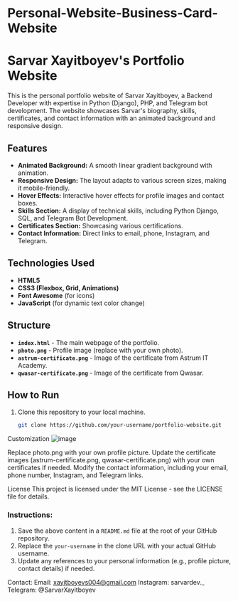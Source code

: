 # Personal-Website-Business-Card-Website
# Sarvar Xayitboyev's Portfolio Website

This is the personal portfolio website of Sarvar Xayitboyev, a Backend Developer with expertise in Python (Django), PHP, and Telegram bot development. The website showcases Sarvar's biography, skills, certificates, and contact information with an animated background and responsive design.

## Features

- **Animated Background:** A smooth linear gradient background with animation.
- **Responsive Design:** The layout adapts to various screen sizes, making it mobile-friendly.
- **Hover Effects:** Interactive hover effects for profile images and contact boxes.
- **Skills Section:** A display of technical skills, including Python Django, SQL, and Telegram Bot Development.
- **Certificates Section:** Showcasing various certifications.
- **Contact Information:** Direct links to email, phone, Instagram, and Telegram.

  
## Technologies Used

- **HTML5**
- **CSS3 (Flexbox, Grid, Animations)**
- **Font Awesome** (for icons)
- **JavaScript** (for dynamic text color change)

## Structure

- **`index.html`** - The main webpage of the portfolio.
- **`photo.png`** - Profile image (replace with your own photo).
- **`astrum-certificate.png`** - Image of the certificate from Astrum IT Academy.
- **`qwasar-certificate.png`** - Image of the certificate from Qwasar.

## How to Run

1. Clone this repository to your local machine.
   ```bash
   git clone https://github.com/your-username/portfolio-website.git
Customization
![image](https://github.com/user-attachments/assets/6e9ae4e4-9d90-4142-a183-995eaf80e241)

  Replace photo.png with your own profile picture.
  Update the certificate images (astrum-certificate.png, qwasar-certificate.png) with your own certificates if needed.
  Modify the contact information, including your email, phone number, Instagram, and Telegram links.

License
  This project is licensed under the MIT License - see the LICENSE file for details.
    
### Instructions:

1. Save the above content in a `README.md` file at the root of your GitHub repository.
2. Replace the `your-username` in the clone URL with your actual GitHub username.
3. Update any references to your personal information (e.g., profile picture, contact details) if needed.

Contact:
  Email: xayitboyevs004@gmail.com
  Instagram: sarvardev._
  Telegram: @SarvarXayitboyev


